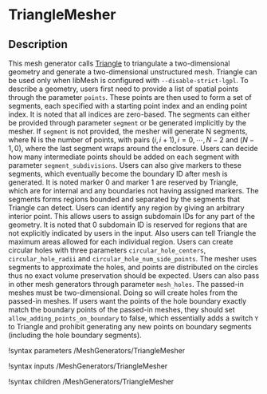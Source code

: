 # TriangleMesher

## Description

This mesh generator calls [Triangle](https://www.cs.cmu.edu/~quake/triangle.html) to triangulate a two-dimensional geometry and generate a two-dimensional unstructured mesh.
Triangle can be used only when libMesh is configured with `--disable-strict-lgpl`.
To describe a geometry, users first need to provide a list of spatial points through the parameter `points`.
These points are then used to form a set of segments, each specified with a starting point index and an ending point index.
It is noted that all indices are zero-based.
The segments can either be provided through parameter `segment` or be generated implicitly by the mesher.
If `segment` is not provided, the mesher will generate N segments, where N is the number of points, with pairs $(i, i+1), i=0,\cdots,N-2$ and $(N-1, 0)$, where the last segment wraps around the enclosure.
Users can decide how many intermediate points should be added on each segment with parameter `segment_subdivisions`.
Users can also give markers to these segments, which eventually become the boundary ID after mesh is generated.
It is noted marker 0 and marker 1 are reserved by Triangle, which are for internal and any boundaries not having assigned markers.
The segments forms regions bounded and separated by the segments that Triangle can detect.
Users can identify any region by giving an arbitrary interior point.
This allows users to assign subdomain IDs for any part of the geometry.
It is noted that 0 subdomain ID is reserved for regions that are not explicitly indicated by users in the input.
Also users can tell Triangle the maximum areas allowed for each individual region.
Users can create circular holes with three parameters `circular_hole_centers`, `circular_hole_radii` and `circular_hole_num_side_points`.
The mesher uses segments to approximate the holes, and points are distributed on the circles thus no exact volume preservation should be expected.
Users can also pass in other mesh generators through parameter `mesh_holes`.
The passed-in meshes must be two-dimensional.
Doing so will create holes from the passed-in meshes.
If users want the points of the hole boundary exactly match the boundary points of the passed-in meshes, they should set `allow_adding_points_on_boundary` to false, which essentially adds a switch `Y` to Triangle and prohibit generating any new points on boundary segments (including the hole boundary segments).

!syntax parameters /MeshGenerators/TriangleMesher

!syntax inputs /MeshGenerators/TriangleMesher

!syntax children /MeshGenerators/TriangleMesher
